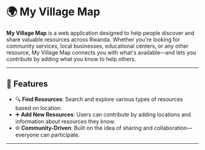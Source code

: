 # 🌍 My Village Map

**My Village Map** is a web application designed to help people discover and share valuable resources across Rwanda. Whether you're looking for community services, local businesses, educational centers, or any other resource, My Village Map connects you with what's available—and lets you contribute by adding what you know to help others.

---

## 🚀 Features

- 🔍 **Find Resources**: Search and explore various types of resources based on location.
- ➕ **Add New Resources**: Users can contribute by adding locations and information about resources they know.
- 🌐 **Community-Driven**: Built on the idea of sharing and collaboration—everyone can participate.

---




